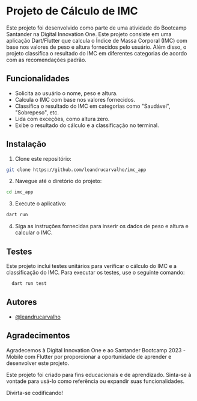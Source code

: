 
# Projeto de Cálculo de IMC

Este projeto foi desenvolvido como parte de uma atividade do Bootcamp Santander na Digital Innovation One.
Este projeto consiste em uma aplicação Dart/Flutter que calcula o Índice de Massa Corporal (IMC) com base nos valores de peso e altura fornecidos pelo usuário. Além disso, o projeto classifica o resultado do IMC em diferentes categorias de acordo com as recomendações padrão.


## Funcionalidades

- Solicita ao usuário o nome, peso e altura.
- Calcula o IMC com base nos valores fornecidos.
- Classifica o resultado do IMC em categorias como "Saudável", "Sobrepeso", etc.
- Lida com exceções, como altura zero.
- Exibe o resultado do cálculo e a classificação no terminal.


## Instalação

1. Clone este repositório:
```bash
git clone https://github.com/leandrucarvalho/imc_app
```
2. Navegue até o diretório do projeto:   
```bash
cd imc_app
```
3. Execute o aplicativo:
```bash
dart run
```
4. Siga as instruções fornecidas para inserir os dados de peso e altura e calcular o IMC.
## Testes

Este projeto inclui testes unitários para verificar o cálculo do IMC e a classificação do IMC. Para executar os testes, use o seguinte comando:

```bash
  dart run test
```


## Autores

- [@leandrucarvalho](https://github.com/leandrucarvalho)


## Agradecimentos

Agradecemos à Digital Innovation One e ao Santander Bootcamp 2023 - Mobile com Flutter por proporcionar a oportunidade de aprender e desenvolver este projeto.

Este projeto foi criado para fins educacionais e de aprendizado. Sinta-se à vontade para usá-lo como referência ou expandir suas funcionalidades.

Divirta-se codificando!

